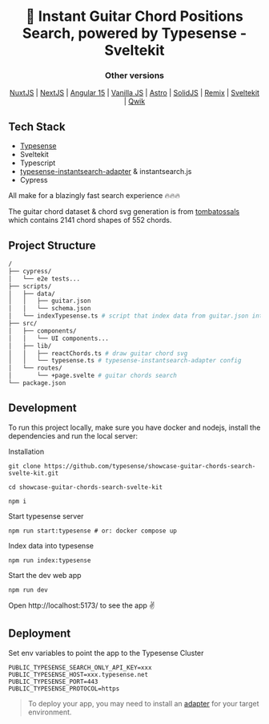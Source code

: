 <h1 align="center">
 🎸 Instant Guitar Chord Positions Search, powered by Typesense - Sveltekit
</h1>
<div align="center">
  <div><h3>Other versions</h3></div>
  <a href="https://github.com/typesense/showcase-guitar-chords-search-nuxt-js">NuxtJS</a> | 
  <a href="https://github.com/typesense/showcase-guitar-chords-search-next-js">NextJS</a> | 
  <a href="https://github.com/typesense/showcase-guitar-chords-search-angular">Angular 15</a> |
  <a href="https://github.com/typesense/showcase-guitar-chords-search-vanilla-js">Vanilla JS</a> |
  <a href="https://github.com/typesense/showcase-guitar-chords-search-astro">Astro</a> |
  <a href="https://github.com/typesense/showcase-guitar-chords-search-solid-js">SolidJS</a> |
  <a href="https://github.com/typesense/showcase-guitar-chords-search-remix">Remix</a> |
  <a href="https://github.com/typesense/showcase-guitar-chords-search-svelte-kit">Sveltekit</a> |
  <a href="https://github.com/typesense/showcase-guitar-chords-search-qwik">Qwik</a> 
</div>

## Tech Stack

- <a href="https://github.com/typesense/typesense" target="_blank">Typesense</a>
- Sveltekit
- Typescript
- [typesense-instantsearch-adapter](https://github.com/typesense/typesense-instantsearch-adapter) & instantsearch.js
- Cypress

All make for a blazingly fast search experience 🔥🔥🔥

The guitar chord dataset & chord svg generation is from <a href="https://github.com/tombatossals/chords-db" target="_blank">tombatossals</a> which contains 2141 chord shapes of 552 chords.

## Project Structure

```bash
/
├── cypress/
│   └── e2e tests...
├── scripts/
│   ├── data/
│   │   ├── guitar.json
│   │   └── schema.json
│   └── indexTypesense.ts # script that index data from guitar.json into typesense server
├── src/
│   ├── components/
│   │   └── UI components...
│   ├── lib/
│   │   ├── reactChords.ts # draw guitar chord svg
│   │   └── typesense.ts # typesense-instantsearch-adapter config
│   └── routes/
│       └── +page.svelte # guitar chords search
└── package.json
```
## Development

To run this project locally, make sure you have docker and nodejs, install the dependencies and run the local server:

Installation

```shell
git clone https://github.com/typesense/showcase-guitar-chords-search-svelte-kit.git

cd showcase-guitar-chords-search-svelte-kit

npm i
```

Start typesense server

```shell
npm run start:typesense # or: docker compose up
```

Index data into typesense

```shell
npm run index:typesense
```

Start the dev web app

```shell
npm run dev
```

Open http://localhost:5173/ to see the app ✌️

## Deployment
Set env variables to point the app to the Typesense Cluster

```env
PUBLIC_TYPESENSE_SEARCH_ONLY_API_KEY=xxx
PUBLIC_TYPESENSE_HOST=xxx.typesense.net
PUBLIC_TYPESENSE_PORT=443
PUBLIC_TYPESENSE_PROTOCOL=https
```

> To deploy your app, you may need to install an [adapter](https://kit.svelte.dev/docs/adapters) for your target environment.
